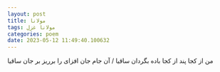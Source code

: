 ```yaml
---
layout: post
title: مولانا
tags: مولانا غزل
categories: poem
date: 2023-05-12 11:49:40.100632
---
```


من از کجا پند از کجا باده بگردان ساقیا / آن جام جان افزای را برریز بر جان ساقیا